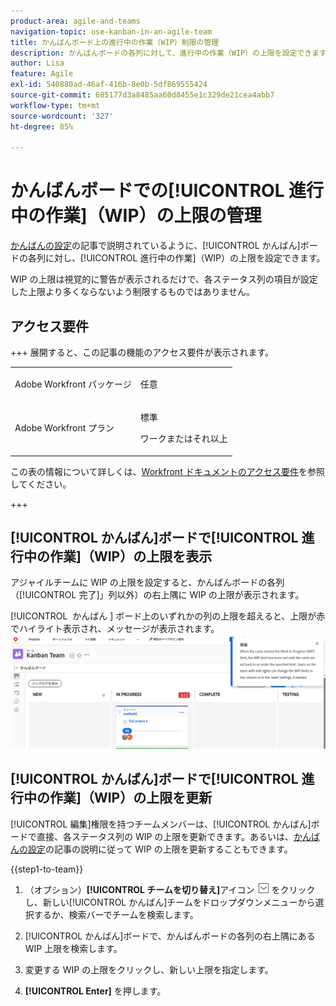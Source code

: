 ```yaml
---
product-area: agile-and-teams
navigation-topic: use-kanban-in-an-agile-team
title: かんばんボード上の進行中の作業（WIP）制限の管理
description: かんばんボードの各列に対して、進行中の作業（WIP）の上限を設定できます。WIP の上限は視覚的に警告が表示されるだけで、各ステータス列の項目が設定した上限より多くならないよう制限するものではありません。
author: Lisa
feature: Agile
exl-id: 540880ad-46af-416b-8e0b-5df869555424
source-git-commit: 685177d3a8485aa60d8455e1c329de21cea4abb7
workflow-type: tm+mt
source-wordcount: '327'
ht-degree: 85%

---
```


# かんばんボードでの[!UICONTROL 進行中の作業]（WIP）の上限の管理

[かんばんの設定](../../agile/get-started-with-agile-in-workfront/configure-kanban.md)の記事で説明されているように、[!UICONTROL かんばん]ボードの各列に対し、[!UICONTROL 進行中の作業]（WIP）の上限を設定できます。

WIP の上限は視覚的に警告が表示されるだけで、各ステータス列の項目が設定した上限より多くならないよう制限するものではありません。

## アクセス要件

+++ 展開すると、この記事の機能のアクセス要件が表示されます。

<table style="table-layout:auto"> 
 <col> 
 </col> 
 <col> 
 </col> 
 <tbody> 
  <tr> 
   <td role="rowheader">Adobe Workfront パッケージ</td> 
   <td> <p>任意</p> </td> 
  </tr> 
  <tr> 
   <td role="rowheader">Adobe Workfront プラン</td> 
   <td> <p>標準</p> 
   <p>ワークまたはそれ以上</p> </td> 
  </tr>
 </tbody> 
</table>

この表の情報について詳しくは、[Workfront ドキュメントのアクセス要件](/help/quicksilver/administration-and-setup/add-users/access-levels-and-object-permissions/access-level-requirements-in-documentation.md)を参照してください。

+++

## [!UICONTROL かんばん]ボードで[!UICONTROL 進行中の作業]（WIP）の上限を表示

アジャイルチームに WIP の上限を設定すると、かんばんボードの各列（[!UICONTROL 完了]」列以外）の右上隅に WIP の上限が表示されます。

[!UICONTROL &#x200B; かんばん &#x200B;] ボード上のいずれかの列の上限を超えると、上限が赤でハイライト表示され、メッセージが表示されます。
![WIP の上限](assets/kanban-wip.png)

## [!UICONTROL かんばん]ボードで[!UICONTROL 進行中の作業]（WIP）の上限を更新

[!UICONTROL 編集]権限を持つチームメンバーは、[!UICONTROL かんばん]ボードで直接、各ステータス列の WIP の上限を更新できます。あるいは、[かんばんの設定](../../agile/get-started-with-agile-in-workfront/configure-kanban.md)の記事の説明に従って WIP の上限を更新することもできます。

{{step1-to-team}}

1. （オプション）**[!UICONTROL チームを切り替え]**&#x200B;アイコン ![チームを切り替えアイコン](assets/switch-team-icon.png) をクリックし、新しい[!UICONTROL かんばん]チームをドロップダウンメニューから選択するか、検索バーでチームを検索します。

1. [!UICONTROL かんばん]ボードで、かんばんボードの各列の右上隅にある WIP 上限を検索します。
1. 変更する WIP の上限をクリックし、新しい上限を指定します。
1. **[!UICONTROL Enter]** を押します。
